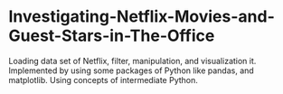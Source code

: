 # Investigating-Netflix-Movies-and-Guest-Stars-in-The-Office
Loading data set of Netflix, filter, manipulation, and visualization it. Implemented by using some packages of Python like pandas, and matplotlib. Using concepts of intermediate Python.
